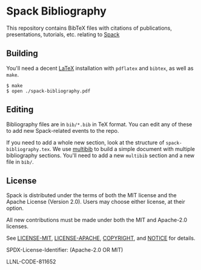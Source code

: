 # Spack Bibliography

This repository contains BibTeX files with citations of publications,
presentations, tutorials, etc. relating to
[Spack](https://github.com/spack/spack)

## Building

You'll need a decent [LaTeX](https://www.latex-project.org/) installation
with `pdflatex` and `bibtex`, as well as `make`.

```
$ make
$ open ./spack-bibliography.pdf
```

## Editing

Bibliography files are in `bib/*.bib` in TeX format.  You can edit any of
these to add new Spack-related events to the repo.

If you need to add a whole new section, look at the structure of
`spack-bibliography.tex`.  We use
[multibib](https://ctan.org/pkg/multibib?lang=en) to build a simple
document with multiple bibliography sections.  You'll need to add a new
`multibib` section and a new file in `bib/`.

## License

Spack is distributed under the terms of both the MIT license and the
Apache License (Version 2.0). Users may choose either license, at their
option.

All new contributions must be made under both the MIT and Apache-2.0
licenses.

See [LICENSE-MIT](https://github.com/spack/spack-bibliography/blob/master/LICENSE-MIT),
[LICENSE-APACHE](https://github.com/spack/spack-bibliography/blob/master/LICENSE-APACHE),
[COPYRIGHT](https://github.com/spack/spack-bibliography/blob/master/COPYRIGHT), and
[NOTICE](https://github.com/spack/spack-bibliography/blob/master/NOTICE) for details.

SPDX-License-Identifier: (Apache-2.0 OR MIT)

LLNL-CODE-811652
